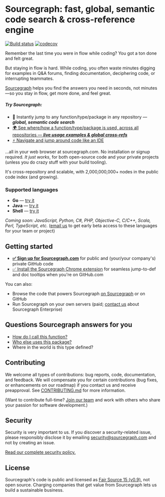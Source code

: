 # Sourcegraph: fast, global, semantic code search & cross-reference engine

[![Build status](https://badge.buildkite.com/00bbe6fa9986c78b8e8591cffeb0b0f2e8c4bb610d7e339ff6.svg)](https://buildkite.com/sourcegraph/sourcegraph)
[![codecov](https://codecov.io/gh/sourcegraph/sourcegraph/branch/master/graph/badge.svg?token=aV9CcZQB4l)](https://codecov.io/gh/sourcegraph/sourcegraph)

Remember the last time you were in flow while coding? You got a ton done and felt great.

But staying in flow is hard. While coding, you often waste minutes digging for examples in Q&A forums, finding documentation, deciphering code, or interrupting teammates.

[Sourcegraph](https://sourcegraph.com) helps you find the answers you need in seconds, not minutes—so you stay in flow, get more done, and feel great.

##### Try Sourcegraph:

* :mag_right: Instantly jump to any function/type/package in any repository — ***global, semantic code search***
* [:earth_africa: See where/how a function/type/package is used, across all repositories — ***live usage examples & global cross-refs***](https://sourcegraph.com/github.com/golang/go/-/info/GoPackage/net/http/-/NewRequest)
* [:zap: Navigate and jump around code like an IDE](https://sourcegraph.com/github.com/golang/go/-/def/GoPackage/net/http/-/NewRequest)

...all in your web browser at sourcegraph.com. No installation or signup required. *It just works*, for both open-source code and your private projects (unless you do crazy stuff with your build tooling).

It's cross-repository and scalable, with 2,000,000,000+ nodes in the public code index (and growing).


### Supported languages

* **Go** — [try it](https://sourcegraph.com/github.com/golang/go/-/def/GoPackage/net/http/-/NewRequest)
* **Java** — [try it](https://sourcegraph.com/github.com/square/okhttp/-/def/JavaArtifact/com.squareup.okhttp3/okhttp/-/okhttp3/Request:type/Builder:type/method:java.lang.String:okhttp3.RequestBody)
* **Shell** — [try it](https://sourcegraph.com/github.com/docker-library/redis/-/blob/3.2/docker-entrypoint.sh)

*Coming soon: JavaScript, Python, C#, PHP, Objective-C, C/C++, Scala, Perl, TypeScript, etc.* ([email us](mailto:support@sourcegraph.com) to get early beta access to these languages for your team or project)


## Getting started

* [**:white_check_mark: Sign up for Sourcegraph.com**](https://sourcegraph.com/)
  for public and (your/your company's) private GitHub code
* [:white_check_mark: Install the Sourcegraph Chrome extension](https://chrome.google.com/webstore/detail/sourcegraph-chrome-extens/dgjhfomjieaadpoljlnidmbgkdffpack)
  for seamless jump-to-def and doc tooltips when you're on GitHub.com

You can also:

* Browse the code that powers Sourcegraph
  [on Sourcegraph](https://sourcegraph.com/sourcegraph/sourcegraph) or
  on GitHub
* Run Sourcegraph on your own servers (paid;
  [contact us](https://sourcegraph.com/contact) about Sourcegraph
  Enterprise)


## Questions Sourcegraph answers for you

* [How do I call this function?](https://sourcegraph.com/github.com/golang/go/-/info/GoPackage/net/http/-/NewRequest)
* [Who else uses this package?](https://sourcegraph.com/github.com/gorilla/mux/-/info/GoPackage/github.com/gorilla/mux/-/NewRouter)
* Where in the world is this type defined?


## Contributing

We welcome all types of contributions: bug reports, code,
documentation, and feedback. We will compensate you for certain
contributions (bug fixes, or enhancements on our roadmap) if you
contact us and receive preapproval. See
[CONTRIBUTING.md](./CONTRIBUTING.md) for more information.

(Want to contribute full-time?
[Join our team](https://sourcegraph.com/jobs) and work
with others who share your passion for software development.)


## Security

Security is very important to us. If you discover a security-related
issue, please responsibly disclose it by emailing
[security@sourcegraph.com](mailto:security@sourcegraph.com) and not by
creating an issue.

[Read our complete security policy.](https://sourcegraph.com/security)


## License

Sourcegraph's code is public and licensed as
[Fair Source 15 (v0.9)](https://fair.io), not open source. Charging
companies that get value from Sourcegraph lets us build a sustainable
business.

